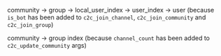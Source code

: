 community -> group -> local_user_index -> user_index -> user (because `is_bot` has been added to `c2c_join_channel`, `c2c_join_community` and `c2c_join_group`)

community -> group index (because `channel_count` has been added to `c2c_update_community` args)